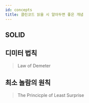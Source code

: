 ```yaml
---
id: concepts
title: 클린코드 읽을 시 알아두면 좋은 개념
---
```


## SOLID

## 디미터 법칙

> Law of Demeter

## 최소 놀람의 원칙

> The Princicple of Least Surprise
